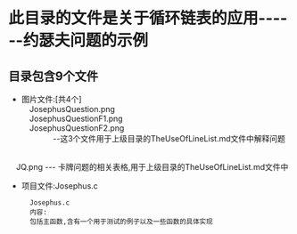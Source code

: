 此目录的文件是关于循环链表的应用------约瑟夫问题的示例
===========================
目录包含9个文件
------------------------
* 图片文件:[共4个]<br>
&emsp;JosephusQuestion.png<br>
&emsp;JosephusQuestionF1.png<br>
&emsp;JosephusQuestionF2.png<br>
&emsp;&emsp;&emsp;&emsp;--这3个文件用于上级目录的TheUseOfLineList.md文件中解释问题<br>

<br>
&emsp;JQ.png --- 卡牌问题的相关表格,用于上级目录的TheUseOfLineList.md文件中<br>

* 项目文件:Josephus.c

        Josephus.c
        内容:
        包括主函数,含有一个用于测试的例子以及一些函数的具体实现
